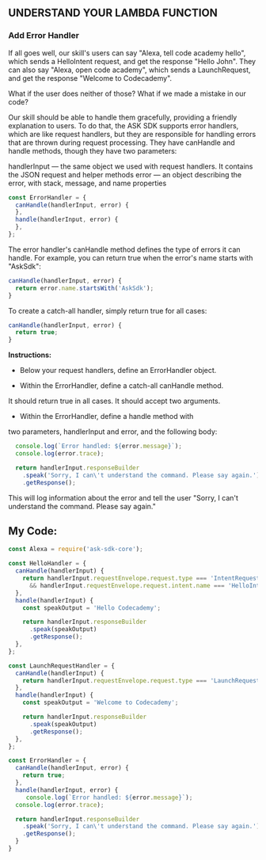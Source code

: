 ## UNDERSTAND YOUR LAMBDA FUNCTION

### Add Error Handler

If all goes well, our skill's users can say "Alexa, tell code academy hello", which sends a HelloIntent request, and get the response "Hello John". They can also say "Alexa, open code academy", which sends a LaunchRequest, and get the response "Welcome to Codecademy".

What if the user does neither of those? What if we made a mistake in our code?

Our skill should be able to handle them gracefully, providing a friendly explanation to users. To do that, the ASK SDK supports error handlers, which are like request handlers, but they are responsible for handling errors that are thrown during request processing. They have canHandle and handle methods, though they have two parameters:

handlerInput — the same object we used with request handlers. It contains the JSON request and helper methods
error — an object describing the error, with stack, message, and name properties
```js
const ErrorHandler = {
  canHandle(handlerInput, error) {
  },
  handle(handlerInput, error) {
  },
};
```
The error handler's canHandle method defines the type of errors it can handle. For example, you can return true when the error's name starts with "AskSdk":
```js
canHandle(handlerInput, error) {
  return error.name.startsWith('AskSdk');
}
```
To create a catch-all handler, simply return true for all cases:
```js
canHandle(handlerInput, error) {
  return true;
}
```
**Instructions:**
* Below your request handlers, define an ErrorHandler object.

* Within the ErrorHandler, define a catch-all canHandle method.

It should return true in all cases.
It should accept two arguments.

* Within the ErrorHandler, define a handle method with

two parameters, handlerInput and error, and
the following body:
```js
  console.log(`Error handled: ${error.message}`);
  console.log(error.trace);

  return handlerInput.responseBuilder
    .speak('Sorry, I can\'t understand the command. Please say again.')
    .getResponse();
```
This will log information about the error and tell the user "Sorry, I can't understand the command. Please say again."

## **My Code:**
```js
const Alexa = require('ask-sdk-core');

const HelloHandler = {
  canHandle(handlerInput) {
    return handlerInput.requestEnvelope.request.type === 'IntentRequest'
      && handlerInput.requestEnvelope.request.intent.name === 'HelloIntent';
  },
  handle(handlerInput) {
    const speakOutput = 'Hello Codecademy';

    return handlerInput.responseBuilder
      .speak(speakOutput)
      .getResponse();
  },
};

const LaunchRequestHandler = {
  canHandle(handlerInput) {
    return handlerInput.requestEnvelope.request.type === 'LaunchRequest';
  },
  handle(handlerInput) {
    const speakOutput = 'Welcome to Codecademy';

    return handlerInput.responseBuilder
      .speak(speakOutput)
      .getResponse();
  },
};

const ErrorHandler = {
  canHandle(handlerInput, error) {
    return true;
  },
  handle(handlerInput, error) {
     console.log(`Error handled: ${error.message}`);
  console.log(error.trace);

  return handlerInput.responseBuilder
    .speak('Sorry, I can\'t understand the command. Please say again.')
    .getResponse();
  }
}
```
